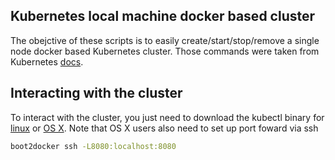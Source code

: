 ## Kubernetes local machine docker based cluster

The obejctive of these scripts is to easily create/start/stop/remove a single node docker based Kubernetes cluster. Those commands were taken from Kubernetes [docs](http://kubernetes.io/v1.0/docs/getting-started-guides/docker.html).

## Interacting with the cluster

To interact with the cluster, you just need to download the kubectl binary for [linux](https://storage.googleapis.com/kubernetes-release/release/v0.18.2/bin/linux/amd64/kubectl) or [OS X](https://storage.googleapis.com/kubernetes-release/release/v0.18.2/bin/darwin/amd64/kubectl). Note that OS X users also need to set up port foward via ssh

```bash
boot2docker ssh -L8080:localhost:8080
```
